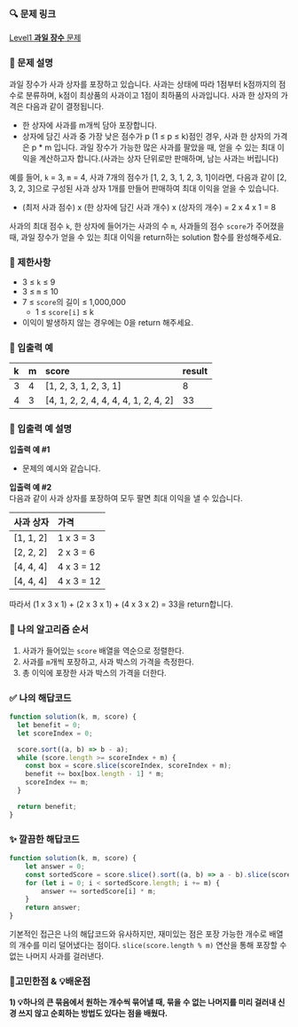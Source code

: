 ### 🔍 문제 링크
[Level1 **과일 장수** 문제](https://school.programmers.co.kr/learn/courses/30/lessons/135808)

### 📘 문제 설명
과일 장수가 사과 상자를 포장하고 있습니다. 사과는 상태에 따라 1점부터 k점까지의 점수로 분류하며, k점이 최상품의 사과이고 1점이 최하품의 사과입니다. 사과 한 상자의 가격은 다음과 같이 결정됩니다.

- 한 상자에 사과를 m개씩 담아 포장합니다.
- 상자에 담긴 사과 중 가장 낮은 점수가 p (1 ≤ p ≤ k)점인 경우, 사과 한 상자의 가격은 p * m 입니다.
과일 장수가 가능한 많은 사과를 팔았을 때, 얻을 수 있는 최대 이익을 계산하고자 합니다.(사과는 상자 단위로만 판매하며, 남는 사과는 버립니다)

예를 들어, `k` = 3, `m` = 4, 사과 7개의 점수가 [1, 2, 3, 1, 2, 3, 1]이라면, 다음과 같이 [2, 3, 2, 3]으로 구성된 사과 상자 1개를 만들어 판매하여 최대 이익을 얻을 수 있습니다.

- (최저 사과 점수) x (한 상자에 담긴 사과 개수) x (상자의 개수) = 2 x 4 x 1 = 8
  
사과의 최대 점수 `k`, 한 상자에 들어가는 사과의 수 `m`, 사과들의 점수 `score`가 주어졌을 때, 과일 장수가 얻을 수 있는 최대 이익을 return하는 solution 함수를 완성해주세요.

### 📕 제한사항
- 3 ≤ `k` ≤ 9
- 3 ≤ `m` ≤ 10
- 7 ≤ `score`의 길이 ≤ 1,000,000
  - 1 ≤ `score[i]` ≤ k
- 이익이 발생하지 않는 경우에는 0을 return 해주세요.

### 📙 입출력 예
|k|m|score|result|
|:---|:---|:---|:---|
|3|4|[1, 2, 3, 1, 2, 3, 1]|8|
|4|3|[4, 1, 2, 2, 4, 4, 4, 4, 1, 2, 4, 2]|33|

### 📒 입출력 예 설명
**입출력 예 #1**  
- 문제의 예시와 같습니다.
  
**입출력 예 #2**  
다음과 같이 사과 상자를 포장하여 모두 팔면 최대 이익을 낼 수 있습니다.

|사과 상자|가격|
|:---|:---|
|[1, 1, 2]|1 x 3 = 3|
|[2, 2, 2]|2 x 3 = 6|
|[4, 4, 4]|4 x 3 = 12|
|[4, 4, 4]|4 x 3 = 12|

따라서 (1 x 3 x 1) + (2 x 3 x 1) + (4 x 3 x 2) = 33을 return합니다.

### 📔 나의 알고리즘 순서
1. 사과가 들어있는 `score` 배열을 역순으로 정렬한다.
2. 사과를 `m`개씩 포장하고, 사과 박스의 가격을 측정한다.
3. 총 이익에 포장한 사과 박스의 가격을 더한다.

### ✅ 나의 해답코드
```javascript
function solution(k, m, score) {
  let benefit = 0;
  let scoreIndex = 0;

  score.sort((a, b) => b - a);
  while (score.length >= scoreIndex + m) {
    const box = score.slice(scoreIndex, scoreIndex + m);
    benefit += box[box.length - 1] * m;
    scoreIndex += m;
  }

  return benefit;
}
```

### ✨ 깔끔한 해답코드
```javascript
function solution(k, m, score) {
    let answer = 0;
    const sortedScore = score.slice().sort((a, b) => a - b).slice(score.length % m);
    for (let i = 0; i < sortedScore.length; i += m) {
        answer += sortedScore[i] * m;
    }
    return answer;
}
```
기본적인 접근은 나의 해답코드와 유사하지만, 재미있는 점은 포장 가능한 개수로 배열의 개수를 미리 덜어냈다는 점이다. `slice(score.length % m)` 연산을 통해 포장할 수 없는 나머지 사과를 걸러낸다.

### 📝고민한점 & 💡배운점
**1\) 💡하나의 큰 묶음에서 원하는 개수씩 묶어낼 때, 묶을 수 없는 나머지를 미리 걸러내 신경 쓰지 않고 순회하는 방법도 있다는 점을 배웠다.**
